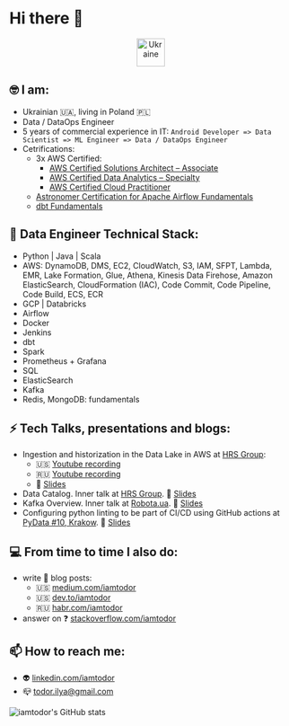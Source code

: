 # Hi there 👋

<p align="center"> <a href="https://supportukrainenow.org/" target="_blank"> <img src="https://emojipedia-us.s3.dualstack.us-west-1.amazonaws.com/thumbs/120/google/313/flag-ukraine_1f1fa-1f1e6.png" alt="Ukraine" width="50" height="50"/> </a>

## 🤓 I am:

- Ukrainian 🇺🇦, living in Poland 🇵🇱
- Data / DataOps Engineer
- 5 years of commercial experience in IT: `Android Developer => Data Scientist => ML Engineer => Data / DataOps Engineer`
- Cetrifications:
  - 3x AWS Certified:
    - [AWS Certified Solutions Architect – Associate](https://www.credly.com/badges/741400de-d94d-4c49-baee-7c32df7ce755/public_url)
    - [AWS Certified Data Analytics – Specialty](https://www.credly.com/badges/e4f8ad03-aaaa-493d-956d-8406dc1711c4/public_url)
    - [AWS Certified Cloud Practitioner](https://www.credly.com/badges/4a6e053d-ce11-4e36-9c42-689feb584ded/public_url)
  - [Astronomer Certification for Apache Airflow Fundamentals](https://www.credly.com/badges/4ef80ab8-53ee-4486-8482-21b876cfcf3a/public_url)
  - [dbt Fundamentals](https://www.credential.net/fe4a3288-a48b-4b97-9368-ed65641d3f5a#gs.kflk9n)

## 🔧 Data Engineer Technical Stack:

- Python | Java | Scala
- AWS: DynamoDB, DMS, EC2, CloudWatch, S3, IAM, SFPT, Lambda, EMR, Lake Formation, Glue, Athena, Kinesis Data Firehose, Amazon ElasticSearch, CloudFormation (IAC), Code Commit, Code Pipeline, Code Build, ECS, ECR
- GCP | Databricks
- Airflow
- Docker
- Jenkins
- dbt
- Spark
- Prometheus + Grafana
- SQL
- ElasticSearch
- Kafka
- Redis, MongoDB: fundamentals

## ⚡ Tech Talks, presentations and blogs:

- Ingestion and historization in the Data Lake in AWS at [HRS Group](https://www.hrs.com/):
    - 🇺🇸 [Youtube recording](https://www.youtube.com/watch?v=tZfN-8G0Yi0)
    - 🇷🇺 [Youtube recording](https://www.youtube.com/watch?v=rNBDgCM6s3I)
    - 📘 [Slides](https://www.slideshare.net/iamtodor/ingestion-and-historization-in-the-data-lake)
- Data Catalog. Inner talk at [HRS Group](https://www.hrs.com/). 📘 [Slides](https://www.slideshare.net/iamtodor/data-catalog)
- Kafka Overview. Inner talk at [Robota.ua](https://robota.ua/). 📘 [Slides](https://www.slideshare.net/iamtodor/kafka-overview-249770668)
- Configuring python linting to be part of CI/CD using GitHub actions at [PyData #10, Krakow](https://www.meetup.com/pydata-krakow/events/288138380/). 📘  [Slides](https://www.slideshare.net/iamtodor/configuring-python-linting-to-be-part-of-cicd-using-github-actions)


## 💻 From time to time I also do:

- write 📒 blog posts:
    - 🇺🇸 [medium.com/iamtodor](https://iamtodor.medium.com/)
    - 🇺🇸 [dev.to/iamtodor](https://dev.to/iamtodor)
    - 🇷🇺 [habr.com/iamtodor](https://habr.com/ru/users/iamtodor/posts/)
- answer on ❓ [stackoverflow.com/iamtodor](https://stackoverflow.com/users/5151861/iamtodor?tab=profile)

## 📫 How to reach me:

- 👽 [linkedin.com/iamtodor](https://www.linkedin.com/in/iamtodor/)
- 📪 todor.ilya@gmail.com

![iamtodor's GitHub stats](https://github-readme-stats.vercel.app/api?username=iamtodor&show_icons=true&count_private=true)




<!--
iamtodor/iamtodor-- is a ✨ _special_ ✨ repository because its `README.md` (this file) appears on your GitHub profile.

Here are some ideas to get you started:

- 🔭 I’m currently working on ...
- 🌱 I’m currently learning ...
- 👯 I’m looking to collaborate on ...
- 🤔 I’m looking for help with ...
- 💬 Ask me about ...
- 📫 How to reach me: ...
- 😄 Pronouns: ...
- ⚡ Fun fact: ...
-->
